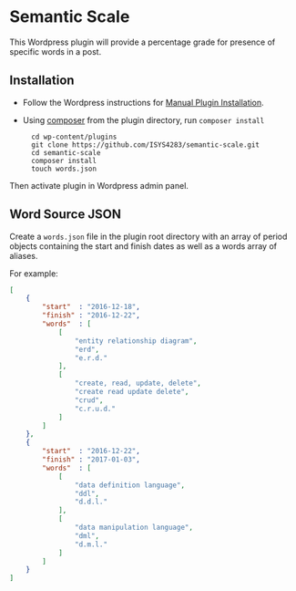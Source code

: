 # Semantic Scale

This Wordpress plugin will provide a percentage grade for presence of specific
words in a post.

## Installation

* Follow the Wordpress instructions for [Manual Plugin Installation][1].
* Using [composer][2] from the plugin directory, run `composer install`

        cd wp-content/plugins
        git clone https://github.com/ISYS4283/semantic-scale.git
        cd semantic-scale
        composer install
        touch words.json

Then activate plugin in Wordpress admin panel.

## Word Source JSON

Create a `words.json` file in the plugin root directory with an array of period
objects containing the start and finish dates as well as a words array of
aliases.

For example:

```json
[
	{
		"start"  : "2016-12-18",
		"finish" : "2016-12-22",
		"words"  : [
			[
				"entity relationship diagram",
				"erd",
				"e.r.d."
			],
			[
				"create, read, update, delete",
				"create read update delete",
				"crud",
				"c.r.u.d."
			]
		]
	},
	{
		"start"  : "2016-12-22",
		"finish" : "2017-01-03",
		"words"  : [
			[
				"data definition language",
				"ddl",
				"d.d.l."
			],
			[
				"data manipulation language",
				"dml",
				"d.m.l."
			]
		]
	}
]
```

[1]:https://codex.wordpress.org/Managing_Plugins#Manual_Plugin_Installation
[2]:https://getcomposer.org/
